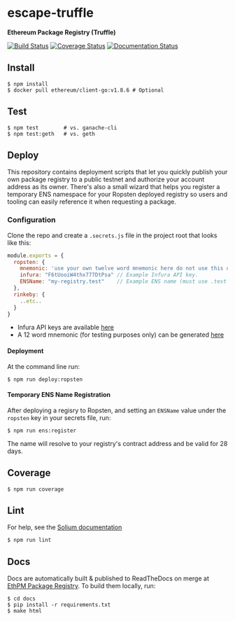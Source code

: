 # escape-truffle
**Ethereum Package Registry (Truffle)**

[![Build Status](https://travis-ci.org/ethpm/escape-truffle.svg?branch=master)](https://travis-ci.org/ethpm/escape-truffle)
[![Coverage Status](https://coveralls.io/repos/github/ethpm/escape-truffle/badge.svg?branch=master)](https://coveralls.io/github/ethpm/escape-truffle?branch=master)
[![Documentation Status](https://readthedocs.org/projects/ethpm-package-registry/badge/?version=latest)](https://ethpm-package-registry.readthedocs.io/en/latest/?badge=latest)

## Install
```
$ npm install
$ docker pull ethereum/client-go:v1.8.6 # Optional
```

## Test
```
$ npm test        # vs. ganache-cli
$ npm test:geth   # vs. geth
```

## Deploy

This repository contains deployment scripts that let you quickly publish
your own package registry to a public testnet and authorize your account
address as its owner. There's also a small wizard that helps you register a temporary ENS
namespace for your Ropsten deployed registry so users and tooling can easily reference it when
requesting a package.

### Configuration

Clone the repo and create a `.secrets.js` file in the project root that looks like this:

```javascript
module.exports = {
  ropsten: {
    mnemonic: 'use your own twelve word mnemonic here do not use this one',
    infura: "F6tUooiW4thx777DtPsa" // Example Infura API key.
    ENSName: "my-registry.test"    // Example ENS name (must use .test postfix)
  },
  rinkeby: {
    ..etc..
  }
}
```

+ Infura API keys are available [here](https://infura.io/register)
+ A 12 word mnemonic (for testing purposes only) can be generated [here](iancoleman.io/bip39)


#### Deployment

At the command line run:
```shell
$ npm run deploy:ropsten
```

#### Temporary ENS Name Registration

After deploying a regisry to Ropsten, and setting an `ENSName` value under the `ropsten` key in your
secrets file, run:

```shell
$ npm run ens:register
```

The name will resolve to your registry's contract address and be valid for 28 days.

## Coverage
```
$ npm run coverage
```

## Lint

For help, see the [Solium documentation](https://github.com/duaraghav8/Solium)
```
$ npm run lint
```

## Docs

Docs are automatically built & published to ReadTheDocs on merge at
[EthPM Package Registry](https://ethpm-package-registry.readthedocs.io/en/latest/).
To build them locally, run:
```shell
$ cd docs
$ pip install -r requirements.txt
$ make html
```


